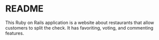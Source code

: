 # README

This Ruby on Rails application is a website about restaurants that allow customers to split the check. It has favoriting, voting, and commenting features.
